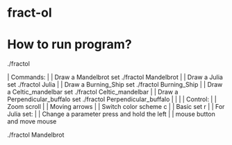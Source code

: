 # fract-ol

# How to run program?

./fractol <name>

| Commands:                                                              |
| Draw a Mandelbrot set                 ./fractol Mandelbrot             |
| Draw a Julia set                      ./fractol Julia                  |
| Draw a Burning_Ship set               ./fractol Burning_Ship           |
| Draw a Celtic_mandelbar set           ./fractol Celtic_mandelbar       |
| Draw a Perpendicular_buffalo set      ./fractol Perpendicular_buffalo  |
|                                                                        |
| Control:                                                               |
| Zoom                    scroll                                         |
| Moving                  arrows                                         |
| Switch color scheme     c                                              |
| Basic set               r                                              |
| For Julia set:                                                         |
| Change a parameter      press and hold the left                        |
|                         mouse button and move mouse   

./fractol Mandelbrot   

 
